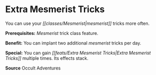 ﻿---
cssclass: [feats]

---
# Extra Mesmerist Tricks

You can use your _[[classes/Mesmerist|mesmerist]]_ tricks more often.

**Prerequisites:** _Mesmerist_ trick class feature.

**Benefit:** You can implant two additional _mesmerist_ tricks per day.

**Special:** You can gain _[[feats/Extra _Mesmerist_ Tricks|Extra _Mesmerist_ Tricks]]_ multiple times. Its effects stack.

**Source** Occult Adventures